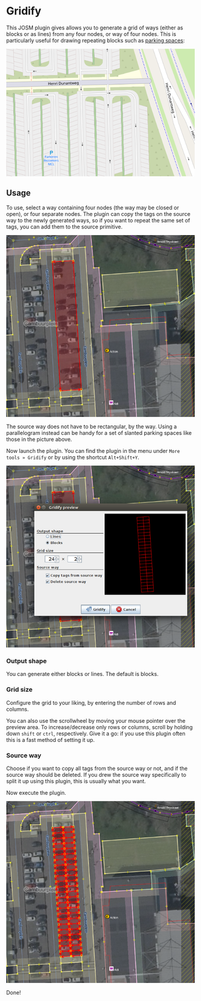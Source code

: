 Gridify
=======

This JOSM plugin gives allows you to generate a grid of ways (either as blocks or as lines) from any four nodes, or way of four nodes. This is particularly useful for drawing repeating blocks such as [parking spaces](https://wiki.openstreetmap.org/wiki/Tag:amenity%3Dparking_space):

![Example of use](doc/parking.png)

## Usage

To use, select a way containing four nodes (the way may be closed or open), or four separate nodes. The plugin can copy the tags on the source way to the newly generated ways, so if you want to repeat the same set of tags, you can add them to the source primitive.

![Step 1](doc/step1.png)

The source way does not have to be rectangular, by the way. Using a parallelogram instead can be handy for a set of slanted parking spaces like those in the picture above.

Now launch the plugin. You can find the plugin in the menu under `More tools » Gridify` or by using the shortcut `Alt+Shift+Y`.

![Step 2](doc/step2.png)

### Output shape

You can generate either blocks or lines. The default is blocks.

### Grid size

Configure the grid to your liking, by entering the number of rows and columns.

You can also use the scrollwheel by moving your mouse pointer over the preview area. To increase/decrease only rows or columns, scroll by holding down `shift` or `ctrl`, respectively. Give it a go: if you use this plugin often this is a fast method of setting it up.

### Source way

Choose if you want to copy all tags from the source way or not, and if the source way should be deleted. If you drew the source way specifically to split it up using this plugin, this is usually what you want.

Now execute the plugin.

![Step 3](doc/step3.png)

Done!
